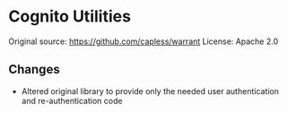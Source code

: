 # Cognito Utilities
Original source: https://github.com/capless/warrant
License: Apache 2.0

## Changes
* Altered original library to provide only the needed user authentication and
    re-authentication code
